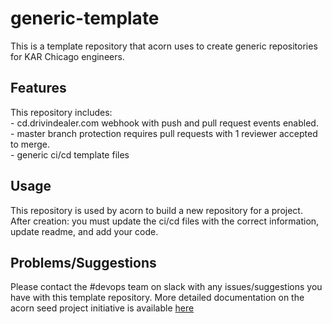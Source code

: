 # generic-template
This is a template repository that acorn uses to create generic repositories for KAR Chicago engineers.

## Features
This repository includes:  
	- cd.drivindealer.com webhook with push and pull request events enabled.  
	- master branch protection requires pull requests with 1 reviewer accepted to merge.  
	- generic ci/cd template files

## Usage
This repository is used by acorn to build a new repository for a project. After creation: you must update the ci/cd files with the correct information, update readme, and add your code.

## Problems/Suggestions
Please contact the #devops team on slack with any issues/suggestions you have with this template repository. More detailed documentation on the acorn seed project initiative is available [here](https://devops4lyfe.com/#/ci-cd/acorn)

